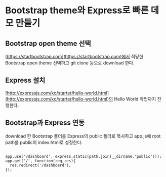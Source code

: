 # Bootstrap theme와 Express로 빠른 데모 만들기
## Bootstrap open theme 선택
[https://startbootstrap.com](https://startbootstrap.com)에서 적당한 Bootstrap open theme 선택하고 git clone 등으로 download 한다.

## Express 설치
[http://expressjs.com/ko/starter/hello-world.html](http://expressjs.com/ko/starter/hello-world.html)의 Hello World 작업까지 진행한다.

## Bootstrap과 Express 연동
download 한 Bootstrap 폴더를 Express의 public 폴더로 복사하고 app.js에 root path를 public의 index.html로 설정한다.

<code>
app.use('/dashboard', express.static(path.join(__dirname,'public')));
app.get('/', function(req,res){
  res.redirect('/dashboard');
});
</code>
